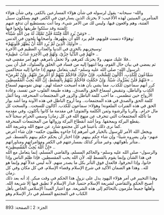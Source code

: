 ------------------------------------------------------------------------

والله- سبحانه- يقول لرسوله في شأن هؤلاء المسارعين بالكفر، وفي شأن هؤلاء
المتآمرين المبيتين لهذه الألاعيب: لا يحزنك الذين يسارعون في الكفر. فهم
يسلكون سبيل الفتنة، وهم واقعون فيها، وليس لك من الأمر شيء، وما أنت
بمستطيع أن تدفع عنهم الفتنة وقد سلكوا طريقها ولجوا فيها:  
«وَمَنْ يُرِدِ اللَّهُ فِتْنَتَهُ فَلَنْ تَمْلِكَ لَهُ مِنَ اللَّهِ شَيْئاً» ..  
وهؤلاء دنست قلوبهم، فلم يرد الله أن يطهرها، وأصحابها يلجون في الدنس:  
«أُولئِكَ الَّذِينَ لَمْ يُرِدِ اللَّهُ أَنْ يُطَهِّرَ قُلُوبَهُمْ» ..  
وسيجزيهم بالخزي في الدنيا والعذاب العظيم في الآخرة:  
«لَهُمْ فِي الدُّنْيا خِزْيٌ، وَلَهُمْ فِي الْآخِرَةِ عَذابٌ عَظِيمٌ» ..  
فلا عليك منهم، ولا يحزنك كفرهم، ولا تحفل بأمرهم. فهو أمر مقضي فيه..  
ثم يمضي في بيان حال القوم، وما انتهوا إليه من فساد في الخلق والسلوك، قبل
أن يبين لرسول الله- صلى الله عليه وسلم- كيف يتعامل معهم إذا جاءوا إليه
متحاكمين:  
«سَمَّاعُونَ لِلْكَذِبِ، أَكَّالُونَ لِلسُّحْتِ. فَإِنْ جاؤُكَ فَاحْكُمْ بَيْنَهُمْ أَوْ أَعْرِضْ عَنْهُمْ. وَإِنْ تُعْرِضْ
عَنْهُمْ فَلَنْ يَضُرُّوكَ شَيْئاً. وَإِنْ حَكَمْتَ فَاحْكُمْ بَيْنَهُمْ بِالْقِسْطِ، إِنَّ اللَّهَ يُحِبُّ الْمُقْسِطِينَ»
..  
كرر أنهم سماعون للكذب. مما يشي بأن هذه أصبحت خصلة لهم.. تهش نفوسهم لسماع
الكذب والباطل، وتنقبض لسماع الحق والصدق.. وهذه طبيعة القلوب حين تفسد،
وعادة الأرواح حين تنطمس.. ما أحب كلمة الباطل والزور في المجتمعات
المنحرفة، وما أثقل كلمة الحق والصدق في هذه المجتمعات.. وما أروج الباطل
في هذه الآونة وما أشد بوار الحق في هذه الفترات الملعونة! وهؤلاء: سماعون
للكذب. أكالون للسحت.. والسحت كل مال حرام.. والربا والرشوة وثمن الكلمة
والفتوى! في مقدمة ما كانوا يأكلون، وفي مقدمة ما تأكله المجتمعات التي
تنحرف عن منهج الله في كل زمان! وسمي الحرام سحتاً لأنه يقطع البركة
ويمحقها. وما أشد أنقطاع البركة وزوالها من المجتمعات المنحرفة.  
كما نرى ذلك بأعيننا في كل مجتمع شارد عن منهج الله وشريعة الله.  
ويجعل الله الأمر للرسول بالخيار في أمرهم إذا جاءوه يطلبون حكمه- فإن شاء
أعرض عنهم- ولن يضروه شيئاً- وإن شاء حكم بينهم. فإذا اختار أن يحكم حكم
بينهم بالقسط، غير متأثر بأهوائهم، وغير متأثر كذلك بمسارعتهم في الكفر
ومؤامراتهم ومناوراتهم..  
«إِنَّ اللَّهَ يُحِبُّ الْمُقْسِطِينَ» ..  
والرسول- صلى الله عليه وسلم- والحاكم المسلم، والقاضي المسلم، إنما يتعامل
مع الله في هذا الشأن وإنما يقوم بالقسط لله. لأن الله يحب المقسطين. فإذا
ظلم الناس وإذا خانوا، وإذا انحرفوا، فالعدل فوق التأثر بكل ما يصدر منهم.
لأنه ليس عدلاً لهم وإنما هو لله.. وهذا هو الضمان الأكيد في شرع الإسلام
وقضاء الإسلام، في كل مكان وفي كل زمان.  
وهذا التخيير في أمر هؤلاء اليهود يدل على نزول هذا الحكم في وقت مبكر. إذ
أنه بعد ذلك أصبح الحكم والتقاضي لشريعة الإسلام حتمياً. فدار الإسلام لا
تطبق فيها إلا شريعة الله. وأهلها جميعاً ملزمون بالتحاكم إلى هذه الشريعة.
مع اعتبار المبدأ الإسلامي الخاص بأهل الكتاب في المجتمع المسلم في دار
الإسلام وهو

------------------------------------------------------------------------

الجزء: 2 ¦ الصفحة: 893
